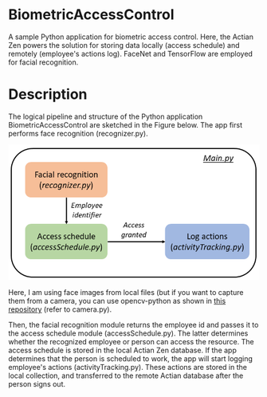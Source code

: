 # BiometricAccessControl
A sample Python application for biometric access control. Here, the Actian Zen powers the solution for storing data locally (access schedule) and remotely (employee's actions log). FaceNet and TensorFlow are employed for facial recognition.

# Description
The logical pipeline and structure of the Python application BiometricAccessControl are sketched in the Figure below. The app first performs face recognition (recognizer.py). 

![Figure](screenshots\Diagram.bmp)

Here, I am using face images from local files (but if you want to capture them from a camera, you can use opencv-python as shown in [this repository](https://github.com/dawidborycki/TalkingIoT) (refer to camera.py). 

Then, the facial recognition module returns the employee id and passes it to the access schedule module (accessSchedule.py). The latter determines whether the recognized employee or person can access the resource. The access schedule is stored in the local Actian Zen database. If the app determines that the person is scheduled to work, the app will start logging employee's actions (activityTracking.py). These actions are stored in the local collection, and transferred to the remote Actian database after the person signs out. 